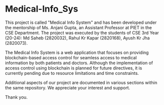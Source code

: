 # Medical-Info_Sys
This project is called "Medical Info System" and has been developed under the mentorship of Ms. Anjani Gupta, an Assistant Professor at PIET in the CSE Department. The project was executed by the students of CSE 3rd Year (20-24): Md Saheb (2820032), Rahul Kr Kapar (2820168), Ayush Kr Jha (2820073).

The Medical Info System is a web application that focuses on providing blockchain-based access control for seamless access to medical information by both patients and doctors. Although the implementation of access control using blockchain is planned for future directives, it is currently pending due to resource limitations and time constraints.

Additional aspects of our project are documented in various sections within the same repository. We appreciate your interest and support.

Thank you.
